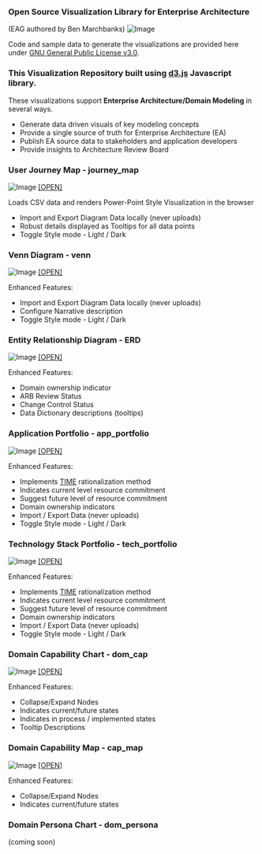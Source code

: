 ### Open Source Visualization Library for Enterprise Architecture
(EAG authored by Ben Marchbanks)
![Image](/docs/assets/img/eag.png)

Code and sample data to generate the visualizations are provided here under [GNU General Public License v3.0](/docs/assets/img/license.txt).

### This Visualization Repository built using [d3.js](https://d3js.org) Javascript library.

These visualizations support **Enterprise Architecture/Domain Modeling** in several ways.
- Generate data driven visuals of key modeling concepts
- Provide a single source of truth for Enterprise Architecture (EA)
- Publish EA source data to stakeholders and application developers
- Provide insights to Architecture Review Board

### User Journey Map - journey_map
![Image](/docs/assets/img/journey_map.png)
[[OPEN]](https://alqemist.github.io/EAGIR/journey_map/)

Loads CSV data and renders Power-Point Style Visualization in the browser
- Import and Export Diagram Data locally (never uploads)
- Robust details displayed as Tooltips for all data points
- Toggle Style mode - Light / Dark

### Venn Diagram - venn
![Image](/docs/assets/img/venn.png)
[[OPEN]](https://alqemist.github.io/EAGIR/venn/)

Enhanced Features:
- Import and Export Diagram Data locally (never uploads)
- Configure Narrative description
- Toggle Style mode - Light / Dark

### Entity Relationship Diagram - ERD
![Image](/docs/assets/img/erd.png)
[[OPEN]](https://alqemist.github.io/EAGIR/erd/)

Enhanced Features:
- Domain ownership indicator
- ARB Review Status
- Change Control Status
- Data Dictionary descriptions (tooltips)

### Application Portfolio - app_portfolio
![Image](/docs/assets/img/app_portfolio.png)
[[OPEN]](https://alqemist.github.io/EAGIR/app_portfolio/)

Enhanced Features:
- Implements [TIME](https://blog.planview.com/driving-transparency-time-analysis-apm/) rationalization method
- Indicates current level resource commitment
- Suggest future level of resource commitment
- Domain ownership indicators
- Import / Export Data  (never uploads)
- Toggle Style mode - Light / Dark

### Technology Stack Portfolio - tech_portfolio
![Image](/docs/assets/img/tech_portfolio.png)
[[OPEN]](https://alqemist.github.io/EAGIR/tech_portfolio/)

Enhanced Features:
- Implements [TIME](https://blog.planview.com/driving-transparency-time-analysis-apm/) rationalization method
- Indicates current level resource commitment
- Suggest future level of resource commitment
- Domain ownership indicators
- Import / Export Data  (never uploads)
- Toggle Style mode - Light / Dark

### Domain Capability Chart - dom_cap
![Image](/docs/assets/img/dom_cap.png)
[[OPEN]](https://alqemist.github.io/EAGIR/dom_cap/)

Enhanced Features:
- Collapse/Expand Nodes
- Indicates current/future states
- Indicates in process / implemented states
- Tooltip Descriptions


### Domain Capability Map - cap_map
![Image](/docs/assets/img/cap_map.png)
[[OPEN]](https://alqemist.github.io/EAGIR/cap_map/)

Enhanced Features:
- Collapse/Expand Nodes
- Indicates current/future states

### Domain Persona Chart - dom_persona
(coming soon)


